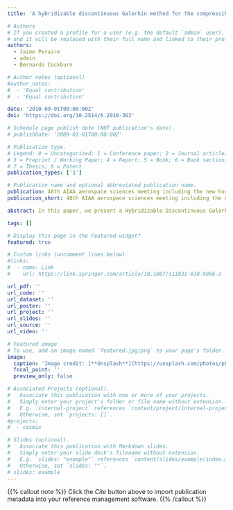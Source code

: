 ```yaml
---
title: 'A hybridizable discontinuous Galerkin method for the compressible Euler and Navier-Stokes equations'

# Authors
# If you created a profile for a user (e.g. the default `admin` user), write the username (folder name) here
# and it will be replaced with their full name and linked to their profile.
authors:  
  - Jaime Peraire
  - admin
  - Bernardo Cockburn

# Author notes (optional)
#author_notes:
#  - 'Equal contribution'
#  - 'Equal contribution'

date: '2010-09-01T00:00:00Z'
doi: 'https://doi.org/10.2514/6.2010-363'

# Schedule page publish date (NOT publication's date).
# publishDate: '2009-01-01T00:00:00Z'

# Publication type.
# Legend: 0 = Uncategorized; 1 = Conference paper; 2 = Journal article;
# 3 = Preprint / Working Paper; 4 = Report; 5 = Book; 6 = Book section;
# 7 = Thesis; 8 = Patent
publication_types: ['1']

# Publication name and optional abbreviated publication name.
publication: 48th AIAA aerospace sciences meeting including the new horizons forum and aerospace exposition
publication_short: 48th AIAA aerospace sciences meeting including the new horizons forum and aerospace exposition, 363

abstract: In this paper, we present a Hybridizable Discontinuous Galerkin (HDG) method for the solution of the compressible Euler and Navier-Stokes equations. The method is devised by using the discontinuous Galerkin approximation with a special choice of the numerical fluxes and weakly imposing the continuity of the normal component of the numerical fluxes across the element interfaces. This allows the approximate conserved variables defining the discontinuous Galerkin solution to be locally condensed, thereby resulting in a reduced system which involves only the degrees of freedom of the approximate traces of the solution. The HDG method inherits the geometric flexibility and arbitrary high order accuracy of Discontinuous Galerkin methods, but offers a significant reduction in the computational cost as well as improved accuracy and convergence properties. In particular, we show that HDG produces optimal converges rates for both the conserved quantities as well as the viscous stresses and the heat fluxes. We present some numerical results to demonstrate.

tags: []

# Display this page in the Featured widget?
featured: true

# Custom links (uncomment lines below)
#links:
#  - name: Link
#    url: https://link.springer.com/article/10.1007/s11831-010-9056-z

url_pdf: ''
url_code: ''
url_dataset: ''
url_poster: ''
url_project: ''
url_slides: ''
url_source: ''
url_video: ''

# Featured image
# To use, add an image named `featured.jpg/png` to your page's folder.
image:
  caption: 'Image credit: [**Unsplash**](https://unsplash.com/photos/pLCdAaMFLTE)'
  focal_point: ''
  preview_only: false

# Associated Projects (optional).
#   Associate this publication with one or more of your projects.
#   Simply enter your project's folder or file name without extension.
#   E.g. `internal-project` references `content/project/internal-project/index.md`.
#   Otherwise, set `projects: []`.
#projects:
#  - cesmix

# Slides (optional).
#   Associate this publication with Markdown slides.
#   Simply enter your slide deck's filename without extension.
#   E.g. `slides: "example"` references `content/slides/example/index.md`.
#   Otherwise, set `slides: ""`.
# slides: example
---
```


{{% callout note %}}
Click the _Cite_ button above to import publication metadata into your reference management software.
{{% /callout %}}
